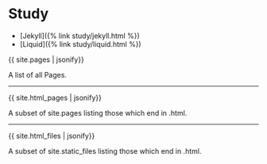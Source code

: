 # Study
- [Jekyll]({% link study/jekyll.html %})
- [Liquid]({% link study/liquid.html %})

{{ site.pages | jsonify}}
	

A list of all Pages.

<hr>

{{ site.html_pages | jsonify}}
	

A subset of site.pages listing those which end in .html.

<hr>

{{ site.html_files | jsonify}}
	

A subset of site.static_files listing those which end in .html.